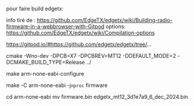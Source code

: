 
pour faire build edgetx:

info tiré de : https://github.com/EdgeTX/edgetx/wiki/Building-radio-firmware-in-a-webbrowser-with-Gitpod
options: https://github.com/EdgeTX/edgetx/wiki/Compilation-options




https://gitpod.io/#https://github.com/edgetx/edgetx/tree/...


cmake -Wno-dev -DPCB=X7 -DPCBREV=MT12 -DDEFAULT_MODE=2 -DCMAKE_BUILD_TYPE=Release ../

make arm-none-eabi-configure

make -C arm-none-eabi -j`nproc` firmware

cd arm-none-eabi
mv firmware.bin edgetx_mt12_3d1e7a9_6_dec_2024.bin

